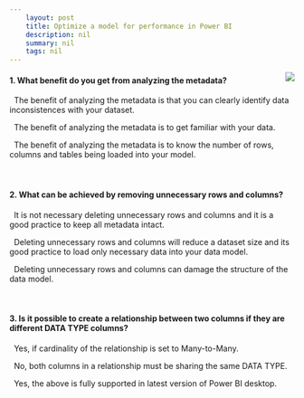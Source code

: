 ```yaml
---
    layout: post
    title: Optimize a model for performance in Power BI   
    description: nil
    summary: nil
    tags: nil
---
```



 <a target="_blank" href="https://docs.microsoft.com/en-us/learn/modules/optimize-model-power-bi/7-check/"><i class="fas fa-external-link-alt"></i> </a>
 <img align="right" src="https://docs.microsoft.com/en-us/learn/achievements/optimize-model-power-bi.svg">
####  1. What benefit do you get from analyzing the metadata?


<i class='fas fa-check-square' style='color: Dodgerblue;'></i> &nbsp;&nbsp;The benefit of analyzing the metadata is that you can clearly identify data inconsistences with your dataset.

<i class='far fa-square'></i> &nbsp;&nbsp;The benefit of analyzing the metadata is to get familiar with your data.

<i class='far fa-square'></i> &nbsp;&nbsp;The benefit of analyzing the metadata is to know the number of rows, columns and tables being loaded into your model.
<br />
<br />
<br />

####  2. What can be achieved by removing unnecessary rows and columns?


<i class='far fa-square'></i> &nbsp;&nbsp;It is not necessary deleting unnecessary rows and columns and it is a good practice to keep all metadata intact.

<i class='fas fa-check-square' style='color: Dodgerblue;'></i> &nbsp;&nbsp;Deleting unnecessary rows and columns will reduce a dataset size and its good practice to load only necessary data into your data model.

<i class='far fa-square'></i> &nbsp;&nbsp;Deleting unnecessary rows and columns can damage the structure of the data model.
<br />
<br />
<br />

####  3. Is it possible to create a relationship between two columns if they are different DATA TYPE columns?


<i class='far fa-square'></i> &nbsp;&nbsp;Yes, if cardinality of the relationship is set to Many-to-Many.

<i class='fas fa-check-square' style='color: Dodgerblue;'></i> &nbsp;&nbsp;No, both columns in a relationship must be sharing the same DATA TYPE.

<i class='far fa-square'></i> &nbsp;&nbsp;Yes, the above is fully supported in latest version of Power BI desktop.
<br />
<br />
<br />
